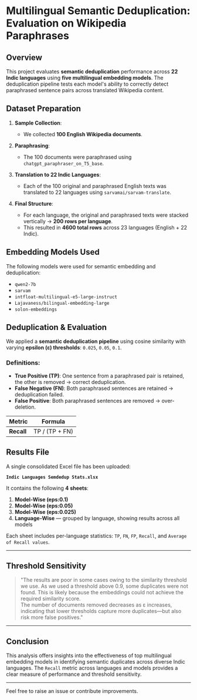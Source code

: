 # Multilingual Semantic Deduplication: Evaluation on Wikipedia Paraphrases

## Overview

This project evaluates **semantic deduplication** performance across **22 Indic languages** using **five multilingual embedding models**. The deduplication pipeline tests each model's ability to correctly detect paraphrased sentence pairs across translated Wikipedia content.

## Dataset Preparation

1. **Sample Collection**:
   - We collected **100 English Wikipedia documents**.

2. **Paraphrasing**:
   - The 100 documents were paraphrased using `chatgpt_paraphraser_on_T5_base`.

3. **Translation to 22 Indic Languages**:
   - Each of the 100 original and paraphrased English texts was translated to 22 languages using `sarvamai/sarvam-translate`.

4. **Final Structure**:
   - For each language, the original and paraphrased texts were stacked vertically → **200 rows per language**.
   - This resulted in **4600 total rows** across 23 languages (English + 22 Indic).

## Embedding Models Used

The following models were used for semantic embedding and deduplication:

- `qwen2-7b`  
- `sarvam`  
- `intfloat-multilingual-e5-large-instruct`  
- `Lajavaness/bilingual-embedding-large`  
- `solon-embeddings`

## Deduplication & Evaluation

We applied a **semantic deduplication pipeline** using cosine similarity with varying **epsilon (ε) thresholds**: `0.025`, `0.05`, `0.1`.

### Definitions:
- **True Positive (TP)**: One sentence from a paraphrased pair is retained, the other is removed → correct deduplication.
- **False Negative (FN)**: Both paraphrased sentences are retained → deduplication failed.
- **False Positive**: Both paraphrased sentences are removed → over-deletion.

| Metric | Formula |
|--------|---------|
| **Recall** | TP / (TP + FN) |

## Results File

A single consolidated Excel file has been uploaded:

**`Indic Languages Semdedup Stats.xlsx`**

It contains the following **4 sheets**:

1. **Model-Wise (eps:0.1)**  
2. **Model-Wise (eps:0.05)**  
3. **Model-Wise (eps:0.025)**  
4. **Language-Wise** — grouped by language, showing results across all models

Each sheet includes per-language statistics: `TP`, `FN`, `FP`, `Recall`, and `Average of Recall values`.

---

## Threshold Sensitivity

> "The results are poor in some cases owing to the similarity threshold we use. As we used a threshold above 0.9, some duplicates were not found. This is likely because the embeddings could not achieve the required similarity score.  
The number of documents removed decreases as ε increases, indicating that lower thresholds capture more duplicates—but also risk more false positives."

---

## Conclusion

This analysis offers insights into the effectiveness of top multilingual embedding models in identifying semantic duplicates across diverse Indic languages. The `Recall` metric across languages and models provides a clear measure of performance and threshold sensitivity.

---

Feel free to raise an issue or contribute improvements.
